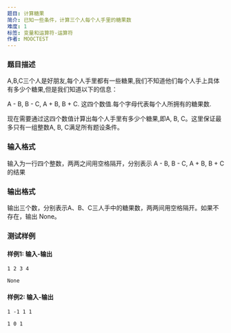 ```yaml
---
题目: 计算糖果
简介: 已知一些条件，计算三个人每个人手里的糖果数
难度: 1
标签: 变量和运算符-运算符
作者: MOOCTEST
---
```


### 题目描述

A,B,C三个人是好朋友,每个人手里都有一些糖果,我们不知道他们每个人手上具体有多少个糖果,但是我们知道以下的信息：

A - B, B - C, A + B, B + C. 这四个数值.每个字母代表每个人所拥有的糖果数.

现在需要通过这四个数值计算出每个人手里有多少个糖果,即A, B, C。这里保证最多只有一组整数A, B, C满足所有题设条件。

### 输入格式

输入为一行四个整数，两两之间用空格隔开，分别表示 A - B, B - C, A + B, B + C 的结果

### 输出格式

输出三个数，分别表示A、B、C三人手中的糖果数，两两间用空格隔开。如果不存在，输出 None。

### 测试样例

#### 样例1: 输入-输出

```
1 2 3 4
```

```
None
```

#### 样例2: 输入-输出

```
1 -1 1 1
```

```
1 0 1
```

